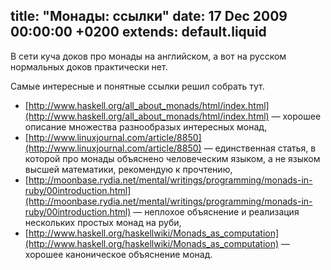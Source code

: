 title: "Монады: ссылки"
date: 17 Dec 2009 00:00:00 +0200
extends: default.liquid
---
В сети куча доков про монады на английском, а вот на русском нормальных доков практически нет.

Самые интересные и понятные ссылки решил собрать тут.

  - [http://www.haskell.org/all_about_monads/html/index.html](http://www.haskell.org/all_about_monads/html/index.html) — хорошее описание множества разнообразых интересных монад,
  - [http://www.linuxjournal.com/article/8850](http://www.linuxjournal.com/article/8850) — единственная статья, в которой про монады объяснено человеческим языком, а не языком высшей математики, рекомендую к прочтению,
  - [http://moonbase.rydia.net/mental/writings/programming/monads-in-ruby/00introduction.html](http://moonbase.rydia.net/mental/writings/programming/monads-in-ruby/00introduction.html) — неплохое объяснение и реализация нескольких простых монад на руби,
  - [http://www.haskell.org/haskellwiki/Monads_as_computation](http://www.haskell.org/haskellwiki/Monads_as_computation) — хорошее каноническое объяснение монад.
